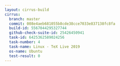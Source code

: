 ```yaml
---
layout: cirrus-build
cirrus:
  branch: master
  commit: 008e4aeb681055b8cde38cce7033e837138fc8fa
  build-id: 5567044295327744
  github-check-suite-id: 25426450941
  task-id: 6425362589024256
  task-number: 4
  task-name: Linux - TeX Live 2019
  os-name: Ubuntu
  test-result: 0
---
```

